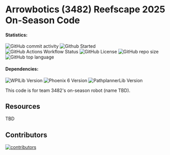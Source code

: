 # Arrowbotics (3482) Reefscape 2025 On-Season Code

#### Statistics:

![GitHub commit activity](https://img.shields.io/github/commit-activity/t/team-3482/Reefscape2025?style=flat-square)
![Github Started](https://img.shields.io/github/created-at/team-3482/Reefscape2025?style=flat-square&label=started)
![GitHub Actions Workflow Status](https://img.shields.io/github/actions/workflow/status/team-3482/Reefscape2025/gradle.yml?style=flat-square)
![GitHub License](https://img.shields.io/github/license/team-3482/Reefscape2025?style=flat-square)
![GitHub repo size](https://img.shields.io/github/repo-size/team-3482/Reefscape2025?style=flat-square)
![GitHub top language](https://img.shields.io/github/languages/top/team-3482/Reefscape2025?style=flat-square)

#### Dependencies:

![WPILib Version](https://img.shields.io/badge/dynamic/json?url=https%3A%2F%2Fraw.githubusercontent.com%2Fteam-3482%2FReefscape2025%2Fmain%2F.wpilib%2Fwpilib_preferences.json&query=%24.projectYear&style=flat-square&label=WPILib&color=%23AC2B37)
![Phoenix 6 Version](https://img.shields.io/badge/dynamic/json?url=https%3A%2F%2Fraw.githubusercontent.com%2Fteam-3482%2FReefscape2025%2Fmain%2Fvendordeps%2FPhoenix6-frc2025-latest.json&query=%24.version&style=flat-square&label=Phoenix%206&color=%2396C93D)
![PathplannerLib Version](https://img.shields.io/badge/dynamic/json?url=https%3A%2F%2Fraw.githubusercontent.com%2Fteam-3482%2FReefscape2025%2Fmain%2Fvendordeps%2FPathplannerLib.json&query=%24.version&style=flat-square&label=PathplannerLib&color=%233A51BB)

This code is for team 3482's on-season robot (name TBD).

## Resources

TBD

## Contributors

<a href="https://github.com/team-3482/Reefscape2025/graphs/contributors">
  <img src="https://contrib.rocks/image?repo=team-3482/Reefscape2025" alt="contributors"/>
</a>
